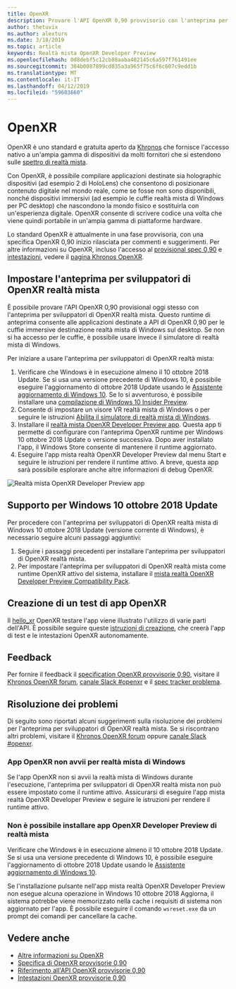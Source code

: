 ```yaml
---
title: OpenXR
description: Provare l'API OpenXR 0,90 provvisorio con l'anteprima per sviluppatori di OpenXR realtà mista.
author: thetuvix
ms.author: alexturn
ms.date: 3/18/2019
ms.topic: article
keywords: Realtà mista OpenXR Developer Preview
ms.openlocfilehash: 0d8debf5c12cb88aaba402145c6a597f761491ee
ms.sourcegitcommit: 384b0087899cd835a3a965f75c6f6c607c9edd1b
ms.translationtype: MT
ms.contentlocale: it-IT
ms.lasthandoff: 04/12/2019
ms.locfileid: "59603660"
---
```

# <a name="openxr"></a>OpenXR

OpenXR è uno standard e gratuita aperto da [Khronos](https://www.khronos.org/) che fornisce l'accesso nativo a un'ampia gamma di dispositivi da molti fornitori che si estendono sulle [spettro di realtà mista](mixed-reality.md).

Con OpenXR, è possibile compilare applicazioni destinate sia holographic dispositivi (ad esempio 2 di HoloLens) che consentono di posizionare contenuto digitale nel mondo reale, come se fosse non sono disponibili, nonché dispositivi immersivi (ad esempio le cuffie realtà mista di Windows per PC desktop) che nascondono la mondo fisico e sostituirla con un'esperienza digitale.  OpenXR consente di scrivere codice una volta che viene quindi portabile in un'ampia gamma di piattaforme hardware.

Lo standard OpenXR è attualmente in una fase provvisoria, con una specifica OpenXR 0,90 inizio rilasciata per commenti e suggerimenti.  Per altre informazioni su OpenXR, incluso l'accesso al [provisional spec 0,90](https://www.khronos.org/registry/OpenXR/specs/0.90/html/xrspec.html) e [intestazioni](https://github.com/KhronosGroup/OpenXR-Docs/tree/master/include/openxr), vedere il [pagina Khronos OpenXR](https://www.khronos.org/openxr/).

## <a name="setting-up-the-mixed-reality-openxr-developer-preview"></a>Impostare l'anteprima per sviluppatori di OpenXR realtà mista

È possibile provare l'API OpenXR 0,90 provisional oggi stesso con l'anteprima per sviluppatori di OpenXR realtà mista.  Questo runtime di anteprima consente alle applicazioni destinate a API di OpenXR 0,90 per le cuffie immersive destinazione realtà mista di Windows sul desktop.  Se non si ha accesso per le cuffie, è possibile usare invece il simulatore di realtà mista di Windows.

Per iniziare a usare l'anteprima per sviluppatori di OpenXR realtà mista:

1. Verificare che Windows è in esecuzione almeno il 10 ottobre 2018 Update.  Se si usa una versione precedente di Windows 10, è possibile eseguire l'aggiornamento di ottobre 2018 Update usando le [Assistente aggiornamento di Windows 10](https://www.microsoft.com/en-us/software-download/windows10).  Se lo si avventuroso, è possibile installare una [compilazione di Windows 10 Insider Preview](https://insider.windows.com).
1. Consente di impostare un visore VR realtà mista di Windows o per seguire le istruzioni [Abilita il simulatore di realtà mista di Windows](using-the-windows-mixed-reality-simulator.md).
1. Installare il [realtà mista OpenXR Developer Preview app](https://www.microsoft.com/store/productId/9n5cvvl23qbt).  Questa app ti permette di configurare con l'anteprima OpenXR runtime per Windows 10 ottobre 2018 Update o versione successiva.  Dopo aver installato l'app, il Windows Store consente di mantenere il runtime aggiornato.
1. Eseguire l'app mista realtà OpenXR Developer Preview dal menu Start e seguire le istruzioni per rendere il runtime attivo.  A breve, questa app sarà possibile esplorare anche altre informazioni di debug OpenXR.

![Realtà mista OpenXR Developer Preview app](images/mixed-reality-openxr-developer-preview.png)

## <a name="support-for-windows-10-october-2018-update"></a>Supporto per Windows 10 ottobre 2018 Update

Per procedere con l'anteprima per sviluppatori di OpenXR realtà mista di Windows 10 ottobre 2018 Update (versione corrente di Windows), è necessario seguire alcuni passaggi aggiuntivi:

1. Seguire i passaggi precedenti per installare l'anteprima per sviluppatori di OpenXR realtà mista.
1. Per impostare l'anteprima per sviluppatori di OpenXR realtà mista come runtime OpenXR attivo del sistema, installare il [mista realtà OpenXR Developer Preview Compatibility Pack](https://aka.ms/openxr-compat).

## <a name="building-a-test-openxr-app"></a>Creazione di un test di app OpenXR

Il [hello_xr](https://github.com/KhronosGroup/OpenXR-SDK/tree/master/src/tests/hello_xr) OpenXR testare l'app viene illustrato l'utilizzo di varie parti dell'API.  È possibile seguire queste [istruzioni di creazione](https://github.com/KhronosGroup/OpenXR-SDK/blob/master/BUILDING.md), che creerà l'app di test e le intestazioni OpenXR autonomamente.

## <a name="feedback"></a>Feedback

Per fornire il feedback il [specification OpenXR provvisorie 0,90](https://www.khronos.org/registry/OpenXR/specs/0.90/html/xrspec.html), visitare il [Khronos OpenXR forum](https://community.khronos.org/c/openxr), [canale Slack #openxr](https://khr.io/slack) e il [spec tracker problema](https://github.com/KhronosGroup/OpenXR-Docs/issues).

## <a name="troubleshooting"></a>Risoluzione dei problemi

Di seguito sono riportati alcuni suggerimenti sulla risoluzione dei problemi per l'anteprima per sviluppatori di OpenXR realtà mista.  Se si riscontrano altri problemi, visitare il [Khronos OpenXR forum](https://community.khronos.org/c/openxr) oppure [canale Slack #openxr](https://khr.io/slack).

### <a name="openxr-app-not-starting-windows-mixed-reality"></a>App OpenXR non avvii per realtà mista di Windows

Se l'app OpenXR non si avvii la realtà mista di Windows durante l'esecuzione, l'anteprima per sviluppatori di OpenXR realtà mista non può essere impostato come il runtime attivo.  Assicurarsi di eseguire l'app mista realtà OpenXR Developer Preview e seguire le istruzioni per rendere il runtime attivo.

### <a name="mixed-reality-openxr-developer-preview-app-cannot-be-installed"></a>Non è possibile installare app OpenXR Developer Preview di realtà mista 

Verificare che Windows è in esecuzione almeno il 10 ottobre 2018 Update.  Se si usa una versione precedente di Windows 10, è possibile eseguire l'aggiornamento di ottobre 2018 Update usando le [Assistente aggiornamento di Windows 10](https://www.microsoft.com/en-us/software-download/windows10).

Se l'installazione pulsante nell'app mista realtà OpenXR Developer Preview non esegue alcuna operazione in Windows 10 ottobre 2018 Aggiorna, il sistema potrebbe viene memorizzato nella cache i requisiti di sistema non aggiornato per l'app.  È possibile eseguire il comando `wsreset.exe` da un prompt dei comandi per cancellare la cache.

## <a name="see-also"></a>Vedere anche

* [Altre informazioni su OpenXR](https://www.khronos.org/openxr/)
* [Specifica di OpenXR provvisorie 0,90](https://www.khronos.org/registry/OpenXR/specs/0.90/html/xrspec.html)
* [Riferimento all'API OpenXR provvisorie 0,90](https://www.khronos.org/registry/OpenXR/specs/0.90/man/html/)
* [Intestazioni OpenXR provvisorie 0,90](https://github.com/KhronosGroup/OpenXR-Docs/tree/master/include/openxr)
